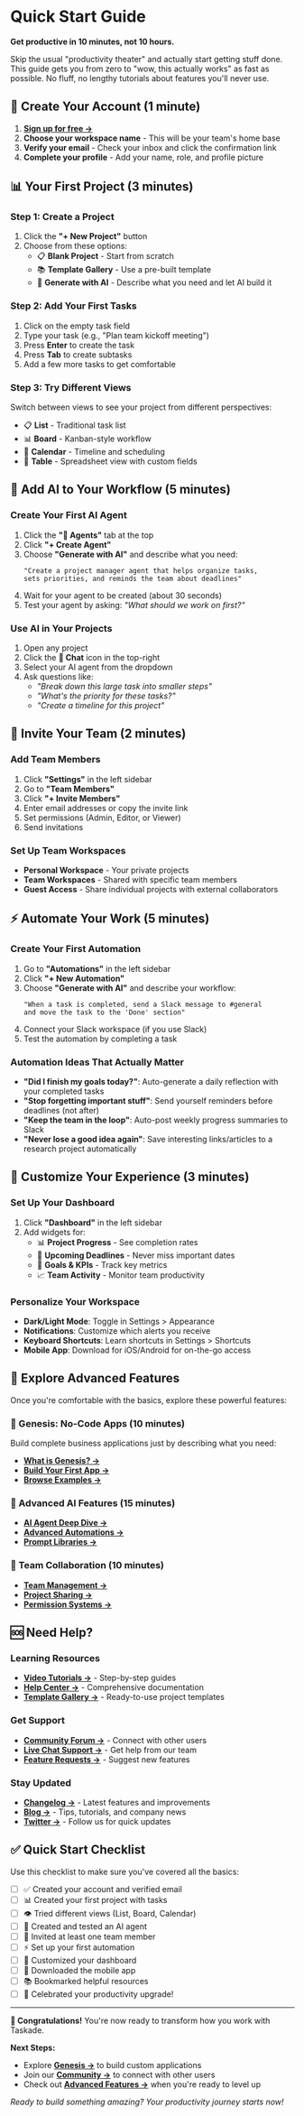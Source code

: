 # Quick Start Guide

**Get productive in 10 minutes, not 10 hours.**

Skip the usual "productivity theater" and actually start getting stuff done. This guide gets you from zero to "wow, this actually works" as fast as possible. No fluff, no lengthy tutorials about features you'll never use.

## 🚀 **Create Your Account** (1 minute)

1. **[Sign up for free →](https://taskade.com/signup)** 
2. **Choose your workspace name** - This will be your team's home base
3. **Verify your email** - Check your inbox and click the confirmation link
4. **Complete your profile** - Add your name, role, and profile picture

## 📊 **Your First Project** (3 minutes)

### **Step 1: Create a Project**
1. Click the **"+ New Project"** button
2. Choose from these options:
   - 📋 **Blank Project** - Start from scratch
   - 📚 **Template Gallery** - Use a pre-built template  
   - 🤖 **Generate with AI** - Describe what you need and let AI build it

### **Step 2: Add Your First Tasks**
1. Click on the empty task field
2. Type your task (e.g., "Plan team kickoff meeting")
3. Press **Enter** to create the task
4. Press **Tab** to create subtasks
5. Add a few more tasks to get comfortable

### **Step 3: Try Different Views**
Switch between views to see your project from different perspectives:
- 📋 **List** - Traditional task list
- 📊 **Board** - Kanban-style workflow
- 📅 **Calendar** - Timeline and scheduling
- 📝 **Table** - Spreadsheet view with custom fields

## 🤖 **Add AI to Your Workflow** (5 minutes)

### **Create Your First AI Agent**
1. Click the **"🤖 Agents"** tab at the top
2. Click **"+ Create Agent"**
3. Choose **"Generate with AI"** and describe what you need:
   ```
   "Create a project manager agent that helps organize tasks, 
   sets priorities, and reminds the team about deadlines"
   ```
4. Wait for your agent to be created (about 30 seconds)
5. Test your agent by asking: *"What should we work on first?"*

### **Use AI in Your Projects**
1. Open any project
2. Click the **💬 Chat** icon in the top-right
3. Select your AI agent from the dropdown
4. Ask questions like:
   - *"Break down this large task into smaller steps"*
   - *"What's the priority for these tasks?"*
   - *"Create a timeline for this project"*

## 👥 **Invite Your Team** (2 minutes)

### **Add Team Members**
1. Click **"Settings"** in the left sidebar
2. Go to **"Team Members"**
3. Click **"+ Invite Members"**
4. Enter email addresses or copy the invite link
5. Set permissions (Admin, Editor, or Viewer)
6. Send invitations

### **Set Up Team Workspaces**
- **Personal Workspace** - Your private projects
- **Team Workspaces** - Shared with specific team members
- **Guest Access** - Share individual projects with external collaborators

## ⚡ **Automate Your Work** (5 minutes)

### **Create Your First Automation**
1. Go to **"Automations"** in the left sidebar
2. Click **"+ New Automation"**
3. Choose **"Generate with AI"** and describe your workflow:
   ```
   "When a task is completed, send a Slack message to #general 
   and move the task to the 'Done' section"
   ```
4. Connect your Slack workspace (if you use Slack)
5. Test the automation by completing a task

### **Automation Ideas That Actually Matter**
- **"Did I finish my goals today?"**: Auto-generate a daily reflection with your completed tasks
- **"Stop forgetting important stuff"**: Send yourself reminders before deadlines (not after)
- **"Keep the team in the loop"**: Auto-post weekly progress summaries to Slack
- **"Never lose a good idea again"**: Save interesting links/articles to a research project automatically

## 🎯 **Customize Your Experience** (3 minutes)

### **Set Up Your Dashboard**
1. Click **"Dashboard"** in the left sidebar
2. Add widgets for:
   - 📊 **Project Progress** - See completion rates
   - 📅 **Upcoming Deadlines** - Never miss important dates
   - 🎯 **Goals & KPIs** - Track key metrics
   - 📈 **Team Activity** - Monitor team productivity

### **Personalize Your Workspace**
- **Dark/Light Mode**: Toggle in Settings > Appearance
- **Notifications**: Customize which alerts you receive
- **Keyboard Shortcuts**: Learn shortcuts in Settings > Shortcuts
- **Mobile App**: Download for iOS/Android for on-the-go access

## 🎨 **Explore Advanced Features**

Once you're comfortable with the basics, explore these powerful features:

### **🧬 Genesis: No-Code Apps** (10 minutes)
Build complete business applications just by describing what you need:
- **[What is Genesis? →](../genesis/README.md)**
- **[Build Your First App →](../genesis/getting-started.md)**
- **[Browse Examples →](../genesis/examples-and-templates.md)**

### **🤖 Advanced AI Features** (15 minutes)
- **[AI Agent Deep Dive →](../ai-features/ai-agents-getting-started.md)**
- **[Advanced Automations →](../ai-features/automation-getting-started.md)**
- **[Prompt Libraries →](../ai-features/genesis-prompt-library.md)**

### **👥 Team Collaboration** (10 minutes)
- **[Team Management →](../features/teams.md)**
- **[Project Sharing →](../features/collaboration.md)**
- **[Permission Systems →](../features/security.md)**

## 🆘 **Need Help?**

### **Learning Resources**
- **[Video Tutorials →](https://youtube.com/taskade)** - Step-by-step guides
- **[Help Center →](https://help.taskade.com)** - Comprehensive documentation
- **[Template Gallery →](https://taskade.com/templates)** - Ready-to-use project templates

### **Get Support**
- **[Community Forum →](https://www.taskade.com/feedback)** - Connect with other users
- **[Live Chat Support →](https://taskade.com/contact)** - Get help from our team
- **[Feature Requests →](https://www.taskade.com/feedback)** - Suggest new features

### **Stay Updated**
- **[Changelog →](../changelog/README.md)** - Latest features and improvements
- **[Blog →](https://taskade.com/blog)** - Tips, tutorials, and company news
- **[Twitter →](https://twitter.com/taskade)** - Follow us for quick updates

## ✅ **Quick Start Checklist**

Use this checklist to make sure you've covered all the basics:

- [ ] ✅ Created your account and verified email
- [ ] 📊 Created your first project with tasks
- [ ] 👁️ Tried different views (List, Board, Calendar)
- [ ] 🤖 Created and tested an AI agent
- [ ] 👥 Invited at least one team member
- [ ] ⚡ Set up your first automation
- [ ] 🎯 Customized your dashboard
- [ ] 📱 Downloaded the mobile app
- [ ] 📚 Bookmarked helpful resources
- [ ] 🎉 Celebrated your productivity upgrade!

---

**🎉 Congratulations!** You're now ready to transform how you work with Taskade. 

**Next Steps:**
- Explore **[Genesis →](../genesis/README.md)** to build custom applications
- Join our **[Community →](https://www.taskade.com/feedback)** to connect with other users
- Check out **[Advanced Features →](../features/README.md)** when you're ready to level up

*Ready to build something amazing? Your productivity journey starts now!*

